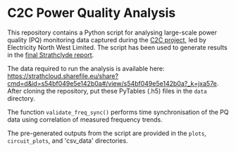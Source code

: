 # C2C Power Quality Analysis

This repository contains a Python script for analysing large-scale power quality (PQ) monitoring data captured during the [C2C project](http://www.enwl.co.uk/c2c), led by Electricity North West Limited. The script has been used to generate results in the [final Strathclyde report](http://strathprints.strath.ac.uk/54345/8/Blair_Booth_2014_Analysis_of_the_technical_performance_of_C2C_operation.pdf).

The data required to run the analysis is available here: https://strathcloud.sharefile.eu/share?cmd=d&id=s54bf049e5e142b0a#/view/s54bf049e5e142b0a?_k=jxa57e. After cloning the repository, put these PyTables (.h5) files in the `data` directory.

The function `validate_freq_sync()` performs time synchronisation of the PQ data using correlation of measured frequency trends.

The pre-generated outputs from the script are provided in the `plots`, `circuit_plots`, and 'csv_data' directories.
